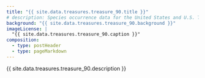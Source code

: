 ```yaml
---
title: "{{ site.data.treasures.treasure_90.title }}"
# description: Species occurrence data for the United States and U.S. Territories.
background: "{{ site.data.treasures.treasure_90.background }}"
imageLicense: |
  "{{ site.data.treasures.treasure_90.caption }}"
composition:
  - type: postHeader
  - type: pageMarkdown
---
```


{{ site.data.treasures.treasure_90.description }}

